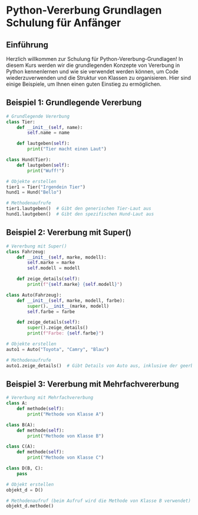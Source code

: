 # Python-Vererbung Grundlagen Schulung für Anfänger

## Einführung

Herzlich willkommen zur Schulung für Python-Vererbung-Grundlagen! In diesem Kurs werden wir die grundlegenden Konzepte von Vererbung in Python kennenlernen und wie sie verwendet werden können, um Code wiederzuverwenden und die Struktur von Klassen zu organisieren. Hier sind einige Beispiele, um Ihnen einen guten Einstieg zu ermöglichen.

## Beispiel 1: Grundlegende Vererbung

```python
# Grundlegende Vererbung
class Tier:
    def __init__(self, name):
        self.name = name

    def lautgeben(self):
        print("Tier macht einen Laut")

class Hund(Tier):
    def lautgeben(self):
        print("Wuff!")

# Objekte erstellen
tier1 = Tier("Irgendein Tier")
hund1 = Hund("Bello")

# Methodenaufrufe
tier1.lautgeben()  # Gibt den generischen Tier-Laut aus
hund1.lautgeben()  # Gibt den spezifischen Hund-Laut aus
```

## Beispiel 2: Vererbung mit Super()

```python
# Vererbung mit Super()
class Fahrzeug:
    def __init__(self, marke, modell):
        self.marke = marke
        self.modell = modell

    def zeige_details(self):
        print(f"{self.marke} {self.modell}")

class Auto(Fahrzeug):
    def __init__(self, marke, modell, farbe):
        super().__init__(marke, modell)
        self.farbe = farbe

    def zeige_details(self):
        super().zeige_details()
        print(f"Farbe: {self.farbe}")

# Objekte erstellen
auto1 = Auto("Toyota", "Camry", "Blau")

# Methodenaufrufe
auto1.zeige_details()  # Gibt Details von Auto aus, inklusive der geerbten Methode von Fahrzeug

```

## Beispiel 3: Vererbung mit Mehrfachvererbung

```python
# Vererbung mit Mehrfachvererbung
class A:
    def methode(self):
        print("Methode von Klasse A")

class B(A):
    def methode(self):
        print("Methode von Klasse B")

class C(A):
    def methode(self):
        print("Methode von Klasse C")

class D(B, C):
    pass

# Objekt erstellen
objekt_d = D()

# Methodenaufruf (beim Aufruf wird die Methode von Klasse B verwendet)
objekt_d.methode()

```